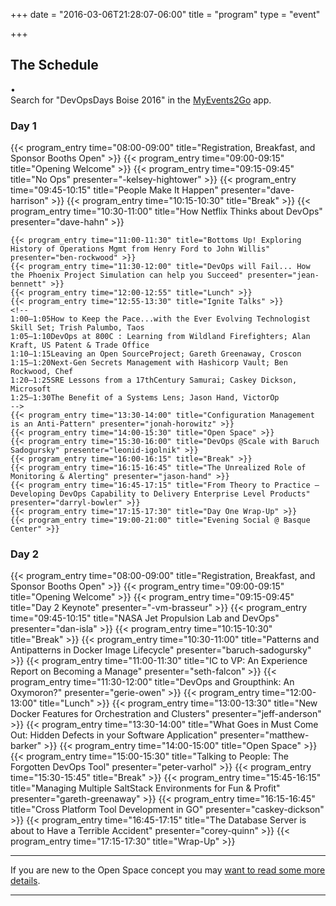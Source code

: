 +++
date = "2016-03-06T21:28:07-06:00"
title = "program"
type = "event"

+++

<div class = "row">
  <div class = "col-md-12 text-center">
    <h2>The Schedule</h2>
  </div>
</div>

<div class = "row">
  <div class = "col-md-12 text-center">
    <a href="dropbox.com/s/inacc25vm8rgmir/DevOpsDaysBoise_PROGRAM.pdf?dl=1"><i class='fa-file-pdf-o fa fa-2x'></i></a> &bull;
    <a href="https://play.google.com/store/apps/details?id=com.nicusa.myevents2go"><i class='fa-android fa fa-2x'></i></a>
    <a href="https://itunes.apple.com/us/app/myevents2go/id694825364?ls=1&mt=8"><i class='fa-apple fa fa-2x'></i></a>
    <a href="http://www.windowsphone.com/en-us/store/app/myevents2go/03420bd1-37d7-4517-b0ef-069b598ded58"><i class='fa-windows fa fa-2x'></i></a>
    <br/>
    Search for "DevOpsDays Boise 2016" in the <a href="https://www.myevents2go.com">MyEvents2Go</a> app.
  </div>
</div>

<div class = "row">
  <div class = "col-md-6">
    <div class = "row">
      <div class = "col-md-12">
        <h3>Day 1</h3>
      </div>
    </div>
    {{< program_entry time="08:00-09:00" title="Registration, Breakfast, and Sponsor Booths Open" >}}
    {{< program_entry time="09:00-09:15" title="Opening Welcome" >}}
    {{< program_entry time="09:15-09:45" title="No Ops" presenter="-kelsey-hightower" >}}
    {{< program_entry time="09:45-10:15" title="People Make It Happen" presenter="dave-harrison" >}}
    {{< program_entry time="10:15-10:30" title="Break" >}}
    {{< program_entry time="10:30-11:00" title="How Netflix Thinks about DevOps" presenter="dave-hahn" >}}

    {{< program_entry time="11:00-11:30" title="Bottoms Up! Exploring History of Operations Mgmt from Henry Ford to John Willis" presenter="ben-rockwood" >}}
    {{< program_entry time="11:30-12:00" title="DevOps will Fail... How the Phoenix Project Simulation can help you Succeed" presenter="jean-bennett" >}}
    {{< program_entry time="12:00-12:55" title="Lunch" >}}
    {{< program_entry time="12:55-13:30" title="Ignite Talks" >}}
    <!--
    1:00–1:05How to Keep the Pace...with the Ever Evolving Technologist Skill Set; Trish Palumbo, Taos
    1:05–1:10DevOps at 800C : Learning from Wildland Firefighters; Alan Kraft, US Patent & Trade Office
    1:10–1:15Leaving an Open SourceProject; Gareth Greenaway, Croscon
    1:15–1:20Next-Gen Secrets Management with Hashicorp Vault; Ben Rockwood, Chef
    1:20–1:25SRE Lessons from a 17thCentury Samurai; Caskey Dickson, Microsoft
    1:25–1:30The Benefit of a Systems Lens; Jason Hand, VictorOp
    -->
    {{< program_entry time="13:30-14:00" title="Configuration Management is an Anti-Pattern" presenter="jonah-horowitz" >}}
    {{< program_entry time="14:00-15:30" title="Open Space" >}}
    {{< program_entry time="15:30-16:00" title="DevOps @Scale with Baruch Sadogursky" presenter="leonid-igolnik" >}}
    {{< program_entry time="16:00-16:15" title="Break" >}}
    {{< program_entry time="16:15-16:45" title="The Unrealized Role of Monitoring & Alerting" presenter="jason-hand" >}}
    {{< program_entry time="16:45-17:15" title="From Theory to Practice –Developing DevOps Capability to Delivery Enterprise Level Products" presenter="darryl-bowler" >}}
    {{< program_entry time="17:15-17:30" title="Day One Wrap-Up" >}}
    {{< program_entry time="19:00-21:00" title="Evening Social @ Basque Center" >}}
  </div><!-- end day 1 -->
  <div class = "col-md-6">
    <div class = "row">
      <div class = "col-md-12">
        <h3>Day 2</h3>
      </div>
    </div>
    {{< program_entry time="08:00-09:00" title="Registration, Breakfast, and Sponsor Booths Open" >}}
    {{< program_entry time="09:00-09:15" title="Opening Welcome" >}}
    {{< program_entry time="09:15-09:45" title="Day 2 Keynote" presenter="-vm-brasseur" >}}
    {{< program_entry time="09:45-10:15" title="NASA Jet Propulsion Lab and DevOps" presenter="dan-isla" >}}
    {{< program_entry time="10:15-10:30" title="Break" >}}
    {{< program_entry time="10:30-11:00" title="Patterns and Antipatterns in Docker Image Lifecycle" presenter="baruch-sadogursky" >}}
    {{< program_entry time="11:00-11:30" title="IC to VP: An Experience Report on Becoming a Manage" presenter="seth-falcon" >}}
    {{< program_entry time="11:30-12:00" title="DevOps and Groupthink: An Oxymoron?" presenter="gerie-owen" >}}
    {{< program_entry time="12:00-13:00" title="Lunch" >}}
    {{< program_entry time="13:00-13:30" title="New Docker Features for Orchestration and Clusters" presenter="jeff-anderson" >}}
    {{< program_entry time="13:30-14:00" title="What Goes in Must Come Out: Hidden Defects in your Software Application" presenter="matthew-barker" >}}
    {{< program_entry time="14:00-15:00" title="Open Space" >}}
    {{< program_entry time="15:00-15:30" title="Talking to People: The Forgotten DevOps Tool" presenter="peter-varhol" >}}
    {{< program_entry time="15:30-15:45" title="Break" >}}
    {{< program_entry time="15:45-16:15" title="Managing Multiple SaltStack Environments for Fun & Profit" presenter="gareth-greenaway" >}}
    {{< program_entry time="16:15-16:45" title="Cross Platform Tool Development in GO" presenter="caskey-dickson" >}}
    {{< program_entry time="16:45-17:15" title="The Database Server is about to Have a Terrible Accident" presenter="corey-quinn" >}}
    {{< program_entry time="17:15-17:30" title="Wrap-Up" >}}
  </div><!-- end day 2 -->
</div>

<div class = "row">
  <div class = "col-md-12">
    <hr />
    If you are new to the Open Space concept you may <a href="/pages/open-space-format">want to read some more details</a>.
    <hr />
  </div>
</div>
